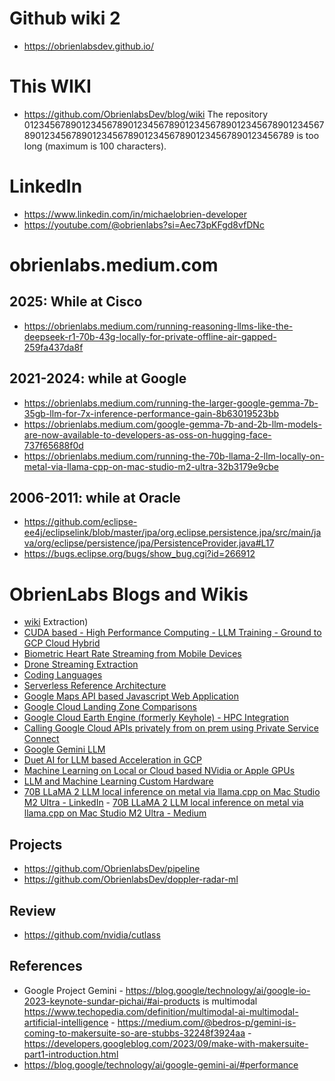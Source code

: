# Github wiki 2
- https://obrienlabsdev.github.io/
# This WIKI
- https://github.com/ObrienlabsDev/blog/wiki
The repository 01234567890123456789012345678901234567890123456789012345678901234567890123456789012345678901234567890123456789 is too long (maximum is 100 characters).

# LinkedIn
- https://www.linkedin.com/in/michaelobrien-developer
- https://youtube.com/@obrienlabs?si=Aec73pKFgd8vfDNc
# obrienlabs.medium.com
## 2025: While at Cisco
- https://obrienlabs.medium.com/running-reasoning-llms-like-the-deepseek-r1-70b-43g-locally-for-private-offline-air-gapped-259fa437da8f
## 2021-2024: while at Google
- https://obrienlabs.medium.com/running-the-larger-google-gemma-7b-35gb-llm-for-7x-inference-performance-gain-8b63019523bb
- https://obrienlabs.medium.com/google-gemma-7b-and-2b-llm-models-are-now-available-to-developers-as-oss-on-hugging-face-737f65688f0d
- https://obrienlabs.medium.com/running-the-70b-llama-2-llm-locally-on-metal-via-llama-cpp-on-mac-studio-m2-ultra-32b3179e9cbe
## 2006-2011: while at Oracle
- https://github.com/eclipse-ee4j/eclipselink/blob/master/jpa/org.eclipse.persistence.jpa/src/main/java/org/eclipse/persistence/jpa/PersistenceProvider.java#L17
- https://bugs.eclipse.org/bugs/show_bug.cgi?id=266912
# ObrienLabs Blogs and Wikis
- [wiki](https://github.com/ObrienlabsDev/blog/wiki)
Extraction)
- [CUDA based - High Performance Computing - LLM Training - Ground to GCP Cloud Hybrid](https://github.com/ObrienlabsDev/blog/wiki/CUDA-based-%E2%80%90-High-Performance-Computing-%E2%80%90-LLM-Training-%E2%80%90-Ground-to-GCP-Cloud-Hybrid)
- [Biometric Heart Rate Streaming from Mobile Devices](https://github.com/ObrienlabsDev/blog/wiki/Biometric-Dual-Heart-Rate-Streaming-from-Mobile-Devices)
- [Drone Streaming Extraction](https://github.com/ObrienlabsDev/blog/wiki/Drone-Streaming-Extraction)
- [Coding Languages](https://github.com/ObrienlabsDev/blog/wiki/Languages)
- [Serverless Reference Architecture](https://github.com/ObrienlabsDev/blog/wiki/Serverless-Reference-Architecture)
- [Google Maps API based Javascript Web Application](https://github.com/ObrienlabsDev/blog/wiki/Google-Maps-API-based-Javascript-Web-Application)
- [Google Cloud Landing Zone Comparisons](https://github.com/ObrienlabsDev/blog/wiki/Google-Cloud-Landing-Zone-Comparisons)
- [Google Cloud Earth Engine (formerly Keyhole) - HPC Integration](https://github.com/ObrienlabsDev/blog/wiki/Google-Cloud-Earth-Engine-%E2%80%90-HPC-integration)
- [Calling Google Cloud APIs privately from on prem using Private Service Connect](https://github.com/ObrienlabsDev/blog/wiki/Calling-Google-Cloud-APIs-privately-from-on-prem-using-Private-Service-Connect)
- [Google Gemini LLM](https://github.com/ObrienlabsDev/blog/wiki/Google-Gemini-LLM)
- [Duet AI for LLM based Acceleration in GCP](https://github.com/ObrienlabsDev/blog/wiki/Using-Duet-AI-for-LLM-based-Acceleration-in-GCP)
- [Machine Learning on Local or Cloud based NVidia or Apple GPUs](https://github.com/ObrienlabsDev/blog/wiki/Machine-Learning-on-local-or-Cloud-based-NVidia-or-Apple-GPUs)
- [LLM and Machine Learning Custom Hardware](https://github.com/ObrienlabsDev/blog/wiki/LLM-and-Machine-Learning-Custom-Hardware)
- [70B LLaMA 2 LLM local inference on metal via llama.cpp on Mac Studio M2 Ultra - LinkedIn](https://www.linkedin.com/posts/michaelobrien-developer_running-70b-llama-2-llm-locally-metal-3-via-activity-7160125112103370753-dya9?utm_source=share&utm_medium=member_desktop) - [70B LLaMA 2 LLM local inference on metal via llama.cpp on Mac Studio M2 Ultra - Medium](https://obrienlabs.medium.com/running-the-70b-llama-2-llm-locally-on-metal-via-llama-cpp-on-mac-studio-m2-ultra-32b3179e9cbe)

## Projects
- https://github.com/ObrienlabsDev/pipeline
- https://github.com/ObrienlabsDev/doppler-radar-ml

## Review
- https://github.com/nvidia/cutlass

## References
- Google Project Gemini - https://blog.google/technology/ai/google-io-2023-keynote-sundar-pichai/#ai-products is multimodal https://www.techopedia.com/definition/multimodal-ai-multimodal-artificial-intelligence - https://medium.com/@bedros-p/gemini-is-coming-to-makersuite-so-are-stubbs-32248f3924aa -  https://developers.googleblog.com/2023/09/make-with-makersuite-part1-introduction.html
- https://blog.google/technology/ai/google-gemini-ai/#performance


